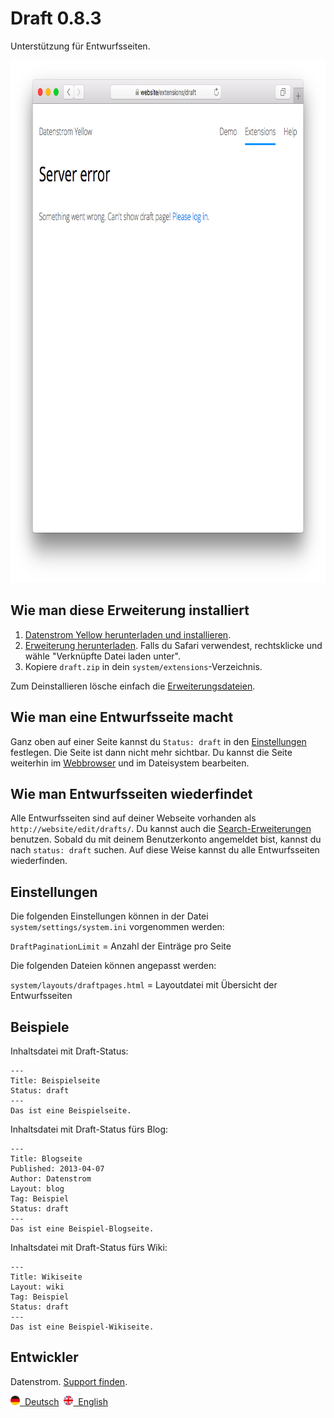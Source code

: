 Draft 0.8.3
===========
Unterstützung für Entwurfsseiten.

<p align="center"><img src="draft-screenshot.png?raw=true" width="795" height="836" alt="Bildschirmfoto"></p>

## Wie man diese Erweiterung installiert

1. [Datenstrom Yellow herunterladen und installieren](https://github.com/datenstrom/yellow/).
2. [Erweiterung herunterladen](https://github.com/datenstrom/yellow-extensions/raw/master/zip/draft.zip). Falls du Safari verwendest, rechtsklicke und wähle "Verknüpfte Datei laden unter".
3. Kopiere `draft.zip` in dein `system/extensions`-Verzeichnis.

Zum Deinstallieren lösche einfach die [Erweiterungsdateien](extension.ini).

## Wie man eine Entwurfsseite macht

Ganz oben auf einer Seite kannst du `Status: draft` in den [Einstellungen](https://github.com/datenstrom/yellow-extensions/tree/master/features/core/README-de.md#einstellungen) festlegen. Die Seite ist dann nicht mehr sichtbar. Du kannst die Seite weiterhin im [Webbrowser](https://github.com/datenstrom/yellow-extensions/tree/master/features/edit/README-de.md) und im Dateisystem bearbeiten.

## Wie man Entwurfsseiten wiederfindet

Alle Entwurfsseiten sind auf deiner Webseite vorhanden als `http://website/edit/drafts/`. Du kannst auch die [Search-Erweiterungen](https://github.com/datenstrom/yellow-extensions/tree/master/features/search/README-de.md) benutzen. Sobald du mit deinem Benutzerkonto angemeldet bist, kannst du nach `status: draft` suchen. Auf diese Weise kannst du alle Entwurfsseiten wiederfinden.

## Einstellungen

Die folgenden Einstellungen können in der Datei `system/settings/system.ini` vorgenommen werden:

`DraftPaginationLimit` = Anzahl der Einträge pro Seite  

Die folgenden Dateien können angepasst werden:

`system/layouts/draftpages.html` = Layoutdatei mit Übersicht der Entwurfsseiten  

## Beispiele

Inhaltsdatei mit Draft-Status:

    ---
    Title: Beispielseite
    Status: draft
    ---
    Das ist eine Beispielseite.

Inhaltsdatei mit Draft-Status fürs Blog:

    ---
    Title: Blogseite
    Published: 2013-04-07
    Author: Datenstrom
    Layout: blog
    Tag: Beispiel
    Status: draft
    ---
    Das ist eine Beispiel-Blogseite.
 
Inhaltsdatei mit Draft-Status fürs Wiki:

    ---
    Title: Wikiseite
    Layout: wiki
    Tag: Beispiel
    Status: draft
    ---
    Das ist eine Beispiel-Wikiseite.

## Entwickler

Datenstrom. [Support finden](https://datenstrom.se/de/yellow/help/).

<p>
<a href="README-de.md"><img src="https://raw.githubusercontent.com/datenstrom/yellow-extensions/master/features/help/language-de.png" width="15" height="15" alt="Deutsch">&nbsp; Deutsch</a>&nbsp;
<a href="README.md"><img src="https://raw.githubusercontent.com/datenstrom/yellow-extensions/master/features/help/language-en.png" width="15" height="15" alt="English">&nbsp; English</a>&nbsp;
</p>
